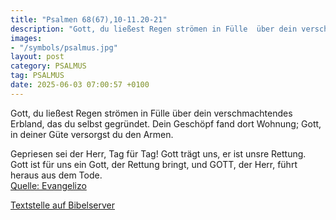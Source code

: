 ```yaml
---
title: "Psalmen 68(67),10-11.20-21"
description: "Gott, du ließest Regen strömen in Fülle  über dein verschmachtendes Erbland, das du selbst gegründet. Dein Geschöpf fand dort Wohnung;  Gott, in deiner Güte versorgst du den Armen.  Gepriesen sei der Herr, Tag für Tag!  Gott trägt uns, er ist unsre Rettung. Gott ist für uns ei...."
images:
- "/symbols/psalmus.jpg"
layout: post
category: PSALMUS
tag: PSALMUS
date: 2025-06-03 07:00:57 +0100
---
```

Gott, du ließest Regen strömen in Fülle 
über dein verschmachtendes Erbland, das du selbst gegründet.
Dein Geschöpf fand dort Wohnung; 
Gott, in deiner Güte versorgst du den Armen.

Gepriesen sei der Herr, Tag für Tag! 
Gott trägt uns, er ist unsre Rettung.
Gott ist für uns ein Gott, der Rettung bringt, 
und GOTT, der Herr, führt heraus aus dem Tode.<!--more--><br>
[Quelle: Evangelizo](https://evangeliumtagfuertag.org/DE/gospel)

[Textstelle auf Bibelserver](https://www.bibleserver.com/EU/ps68(67),10-11.20-21)
